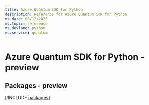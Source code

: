 ```yaml
---
title: Azure Quantum SDK for Python
description: Reference for Azure Quantum SDK for Python
ms.date: 08/12/2025
ms.topic: reference
ms.devlang: python
ms.service: quantum
---
```

# Azure Quantum SDK for Python - preview
## Packages - preview
[!INCLUDE [packages](quantum-index.md)]